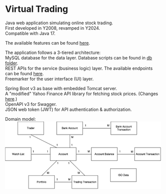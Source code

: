 # Virtual Trading

Java web application simulating online stock trading.<br>
First developed in Y2008, revamped in Y2024.<br>
Compatible with Java 17.<br>

The available features can be found <a href="docs/features.txt">here</a>.<br>

The application follows a 3-tiered architecture:<br>
MySQL database for the data layer. Database scripts can be found in <a href="db">db folder</a>.<br>
REST APIs for the service (business logic) layer. The available endpoints can be found <a href="docs/endpoints.txt">here</a>.<br>
Freemarker for the user interface (UI) layer.<br>

Spring Boot v3 as base with embedded Tomcat server.<br>
A &quot;modified&quot; Yahoo Finance API library for fetching stock prices. (Changes <a href="https://github.com/yktsang01/YahooFinanceAPI">here</a>.)<br>
OpenAPI v3 for Swagger.<br>
JSON web token (JWT) for API authentication &amp; authorization.<br>

Domain model:<br>
<img src="docs/domain_model.png">
